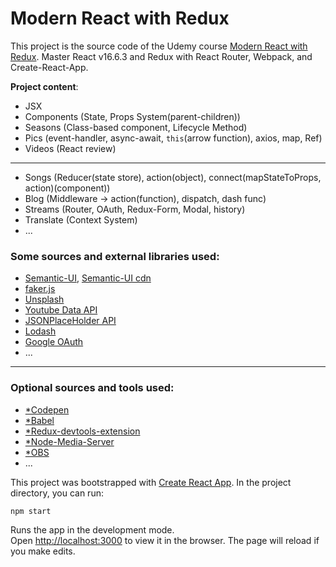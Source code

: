 # Modern React with Redux

This project is the source code of the Udemy course [Modern React with Redux](https://www.udemy.com/course/react-redux/).
Master React v16.6.3 and Redux with React Router, Webpack, and Create-React-App.

**Project content**:

* JSX
* Components (State, Props System(parent-children))
* Seasons (Class-based component, Lifecycle Method)
* Pics (event-handler, async-await, `this`(arrow function), axios, map, Ref)
* Videos (React review)
-----------------
* Songs (Reducer(state store), action(object), connect(mapStateToProps, action)(component))
* Blog (Middleware -> action(function), dispatch, dash func)
* Streams (Router, OAuth, Redux-Form, Modal, history)
* Translate (Context System)
* ...

### Some sources and external libraries used:
* [Semantic-UI](https://semantic-ui.com/), [Semantic-UI cdn](https://cdnjs.com/libraries/semantic-ui)
* [faker.js](https://github.com/marak/Faker.js/)
* [Unsplash](https://unsplash.com/)
* [Youtube Data API](https://developers.google.com/youtube/v3/docs/search/list)
* [JSONPlaceHolder API](https://jsonplaceholder.typicode.com/)
* [Lodash](https://lodash.com/)
* [Google OAuth](https://developers.google.com/identity/sign-in/web/reference)
* ...
-----------------
### Optional sources and tools used:  
* [*Codepen](https://codepen.io/)
* [*Babel](https://babeljs.io/)
* [*Redux-devtools-extension](https://github.com/zalmoxisus/redux-devtools-extension)
* [*Node-Media-Server](https://github.com/illuspas/Node-Media-Server)
* [*OBS](https://obsproject.com/)
* ...

This project was bootstrapped with [Create React App](https://github.com/facebook/create-react-app).
In the project directory, you can run:

`npm start`

Runs the app in the development mode.<br />
Open [http://localhost:3000](http://localhost:3000) to view it in the browser.
The page will reload if you make edits.<br />
